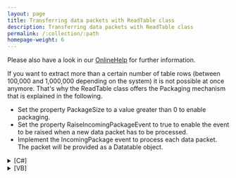 ```yaml
---
layout: page
title: Transferring data packets with ReadTable class
description: Transferring data packets with ReadTable class
permalink: /:collection/:path
homepage-weight: 6
---
```


Please also have a look in our [OnlineHelp](https://help.theobald-software.com/en/) for further information.

If you want to extract more than a certain number of table rows (between 100,000 and 1,000,000 depending on the system) it is not possible at once anymore. That's why the ReadTable class offers the Packaging mechanism that is explained in the following.

- Set the property PackageSize to a value greater than 0 to enable packaging.
- Set the property RaiseIncomingPackageEvent to true to enable the event to be raised when a new data packet has to be processed.
- Implement the IncomingPackage event to process each data packet. The packet will be provided as a Datatable object.

<details>
<summary>[C#]</summary>
{% highlight csharp %}
static void Main(string[] args)
{
    R3Connection con = new R3Connection("XXX", 11, "XXX", 
        "XXX", "DE", "800");
  
    con.Open();
  
    ReadTable read = new ReadTable(con);
    read.PackageSize = 10000;
    read.RaiseIncomingPackageEvent = true;
    read.TableName = "MKPF";
    read.IncomingPackage += new ReadTable.OnIncomingPackage(read_IncomingPackage);
  
    read.Run();
  
    Console.WriteLine("Press enter to exit");
    Console.ReadLine();
}
  
static void read_IncomingPackage(ReadTable Sender, DataTable PackageResult)
{
    Console.WriteLine("Processing data package with " + 
        PackageResult.Rows.Count.ToString() + " rows");
}
{% endhighlight %}
</details>

<details>
<summary>[VB]</summary>
{% highlight visualbasic %}
Imports ERPConnect
Imports ERPConnect.Utils
  
Module Module1
  
  Dim con As New R3Connection("xxx", 7, "xxx", "xxx", "DE", "800")
  Dim WithEvents read As New ReadTable(con)
  
Sub Main()
   con.Open()
   read.PackageSize = 10000
   read.RaiseIncomingPackageEvent = True
   read.TableName = "MKPF"
   read.Run()
   Console.WriteLine("Press enter to exit")
   Console.ReadLine()
End Sub
  
Public Sub OnIncomingPackage(ByVal Sender As ERPConnect.Utils.ReadTable, _
  ByVal PackageResult As System.Data.DataTable) Handles read.IncomingPackage
  Console.WriteLine("Processing data package with " + _
                    PackageResult.Rows.Count.ToString() + " rows")
End Sub
End Module
{% endhighlight %}
</details>